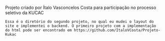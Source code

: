 Projeto criado por Ítalo Vasconcelos Costa para participação no processo seletivo da KUCAC

    Essa é o diretório do segundo projeto, no qual eu mudei o layout do site e implementei o backend. O primeiro projeto com a implementação do html pode ser encontrado em https://github.com/ItaloVCosta/Projeto-Kukac
